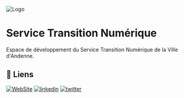 
![Logo](https://www.andenne.be/new22/wp-content/uploads/2022/02/Logo-horizontal-web-couleurs.png)


# Service Transition Numérique

Espace de développement du Service Transition Numérique de la Ville d'Andenne.


## 🔗 Liens
[![WebSite](https://img.shields.io/badge/Site_internet-000?style=for-the-badge&logo=ko-fi&logoColor=white)](https://katherineoelsner.com/)
[![linkedin](https://img.shields.io/badge/linkedin-0A66C2?style=for-the-badge&logo=linkedin&logoColor=white)](https://www.linkedin.com/company/ville-d'andenne/mycompany/)
[![twitter](https://img.shields.io/badge/twitter-1DA1F2?style=for-the-badge&logo=twitter&logoColor=white)](https://twitter.com/andenne)
